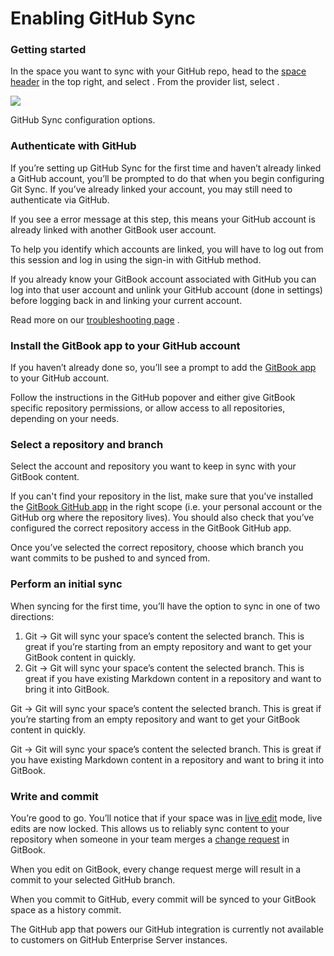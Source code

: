 # Enabling GitHub Sync


### Getting started


In the space you want to sync with your GitHub repo, head to the [space header](../../resources/gitbook-ui.md#space-header) in the top right, and select . From the provider list, select .

![](image-not-found)

GitHub Sync configuration options.

### Authenticate with GitHub


If you’re setting up GitHub Sync for the first time and haven’t already linked a GitHub account, you’ll be prompted to do that when you begin configuring Git Sync. If you’ve already linked your account, you may still need to authenticate via GitHub.

If you see a error message at this step, this means your GitHub account is already linked with another GitBook user account.

To help you identify which accounts are linked, you will have to log out from this session and log in using the sign-in with GitHub method.

If you already know your GitBook account associated with GitHub you can log into that user account and unlink your GitHub account (done in settings) before logging back in and linking your current account.

Read more on our [troubleshooting page](troubleshooting.md#potential-duplicated-accounts-when-signing-in) .

### Install the GitBook app to your GitHub account


If you haven’t already done so, you’ll see a prompt to add the [GitBook app](https://github.com/apps/gitbook-com) to your GitHub account.

Follow the instructions in the GitHub popover and either give GitBook specific repository permissions, or allow access to all repositories, depending on your needs.

### Select a repository and branch


Select the account and repository you want to keep in sync with your GitBook content.

If you can't find your repository in the list, make sure that you've installed the [GitBook GitHub app](https://github.com/apps/gitbook-com) in the right scope (i.e. your personal account or the GitHub org where the repository lives). You should also check that you’ve configured the correct repository access in the GitBook GitHub app.

Once you’ve selected the correct repository, choose which branch you want commits to be pushed to and synced from.

### Perform an initial sync


When syncing for the first time, you’ll have the option to sync in one of two directions:

1. Git -> Git will sync your space’s content the selected branch. This is great if you’re starting from an empty repository and want to get your GitBook content in quickly.
1. Git -> Git will sync your space’s content the selected branch. This is great if you have existing Markdown content in a repository and want to bring it into GitBook.


Git -> Git will sync your space’s content the selected branch. This is great if you’re starting from an empty repository and want to get your GitBook content in quickly.

Git -> Git will sync your space’s content the selected branch. This is great if you have existing Markdown content in a repository and want to bring it into GitBook.

### Write and commit


You’re good to go. You’ll notice that if your space was in [live edit](../../collaboration/live-edits.md) mode, live edits are now locked. This allows us to reliably sync content to your repository when someone in your team merges a [change request](../../collaboration/change-requests.md) in GitBook.

When you edit on GitBook, every change request merge will result in a commit to your selected GitHub branch.

When you commit to GitHub, every commit will be synced to your GitBook space as a history commit.

The GitHub app that powers our GitHub integration is currently not available to customers on GitHub Enterprise Server instances.